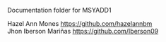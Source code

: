 Documentation folder for MSYADD1


Hazel Ann Mones https://github.com/hazelannbm \
Jhon Iberson Mariñas https://github.com/Iberson09
